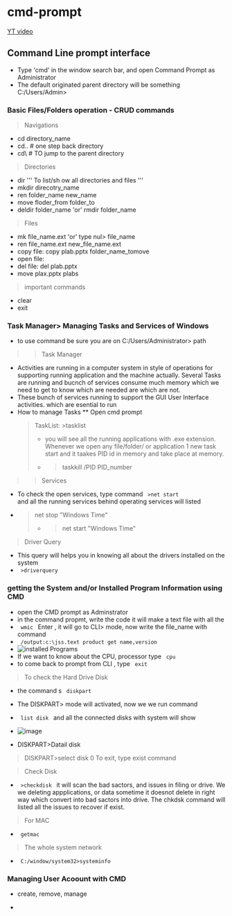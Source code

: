 # cmd-prompt
[YT video](https://www.youtube.com/watch?v=qnXe1gecux8)

## Command Line prompt interface
- Type 'cmd' in the window search bar, and open Command Prompt as Administrator
- The default originated parent directory will be something C:/Users/Admin>
  
### Basic Files/Folders operation - CRUD commands
> Navigations
- cd directory_name
- cd..    # one step back directory
- cd\    # TO jump to the parent directory

> Directories
- dir   ''' To list/sh ow all directories and files '''
- mkdir direcotry_name
- ren folder_name new_name
- move floder_from folder_to
- deldir folder_name   'or'  rmdir folder_name

> Files
- mk file_name.ext 'or' type nul> file_name
- ren file_name.ext new_file_name.ext
- copy file: copy plab.pptx folder_name_tomove
- open file: 
- del file: del plab.pptx
- move plax.pptx plabs

> important commands
- clear
- exit


### Task Manager> Managing Tasks and Services of Windows
- to use command be sure you are on C:/Users/Administrator> path
>> Task Manager
- Activities are running in a computer system in style of operations for supporting running application and the machine actually. Several Tasks are running and bucnch of services consume much memory which we need to get to know which are needed are which are not.
- These bunch of services running to support the GUI User Interface activities.  which are esential to run
- How to manage Tasks
  ** Open cmd prompt
  > TaskList: >tasklist
  > - you will see all the running applications with .exe extension. Whenever we open any file/folder/ or application 1 new task start and it taakes PID id in memory and take place at memory.
  > - >taskkill /PID PID_number
>> Services 
- To check the open services, type command <code> >net start </code> and all the running services behind operating services will listed
-  > net stop "Windows Time"
   > -  > net start "Windows Time"

> Driver Query
- This query will helps you in knowing all about the drivers installed on the system
- <code> >driverquery </code>


### getting the System and/or Installed Program Information using CMD

- open the CMD prompt as Adminstrator
- in the command propmt, write the code it will make a text file with all the
- <code> wmic </code> Enter , it will go to CLI> mode, now write the file_name with command
- <code> /output:c:\jss.text product get name,version </code>
- ![installed Programs](https://github.com/prolinkz/cmd-prompt/assets/45316278/7fee0e44-6b34-414d-b177-eccbb9c0a9c0)
- If we want to know about the CPU, processor type <code> cpu </code>
- to come back to prompt from CLI , type <code> exit </code>

> To check the Hard Drive Disk
- the command s <code> diskpart </code>
- The DISKPART> mode will activated, now we we run command
- <code> list disk </code> and all the connected disks with system will show
- ![image](https://github.com/prolinkz/cmd-prompt/assets/45316278/dcbcfa23-23ee-43ac-98c1-442f2736b4cf)


-  DISKPART>Datail disk
  > DISKPART>select disk 0
  > To exit, type exist command
  

  > Check Disk
  - <code> >checkdisk </code> it will scan the bad sactors, and issues in filing or drive. We we deleting appplications, or data sometime it doesnot delete in right way which convert into bad sactors into drive. The chkdsk command will listed all the issues to recover if exist.

> For MAC
  - <code> getmac </code>

> The whole system network
- <code> C:/window/system32>systeminfo </code>



### Managing User Acoount with CMD
- create, remove, manage

- 










